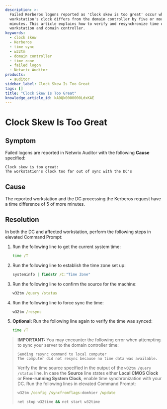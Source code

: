 ```yaml
---
description: >-
  Failed Kerberos logons reported as 'Clock skew is too great' occur when a
  workstation's clock differs from the domain controller by five or more
  minutes. This article explains how to verify and resynchronize time on the
  workstation and domain controller.
keywords:
  - clock skew
  - Kerberos
  - time sync
  - w32tm
  - domain controller
  - time zone
  - failed logon
  - Netwrix Auditor
products:
  - auditor
sidebar_label: Clock Skew Is Too Great
tags: []
title: "Clock Skew Is Too Great"
knowledge_article_id: kA0Qk0000000LdxKAE
---
```


# Clock Skew Is Too Great

## Symptom

Failed logons are reported in Netwrix Auditor with the following **Cause** specified:

```
Clock skew is too great:
The workstation's clock too far out of sync with the DC's
```

## Cause

The reported workstation and the DC processing the Kerberos request have a time difference of 5 of more minutes.

## Resolution

In both the DC and affected workstation, perform the following steps in elevated Command Prompt:

1. Run the following line to get the current system time:

   ```bat
   time /T
   ```

2. Run the following line to establish the time zone set up:

   ```bat
   systeminfo | findstr /C:"Time Zone"
   ```

3. Run the following line to confirm the source for the machine:

   ```bat
   w32tm /query /status
   ```

4. Run the following line to force sync the time:

   ```bat
   w32tm /resync
   ```

5. **Optional:** Run the following line again to verify the time was synced:

   ```bat
   time /T
   ```

> **IMPORTANT:** You may encounter the following error when attempting to sync your server to the domain controller time:
> 
> ```
> Sending resync command to local computer
> The computer did not resync because no time data was available.
> ```
> 
> Verify the time source specified in the output of the `w32tm /query /status` line. In case the **Source** line states either **Local CMOS Clock** or **Free-running System Clock**, enable time synchronization with your DC. Run the following lines in elevated Command Prompt:
> 
> ```bat
> w32tm /config /syncfromflags:domhier /update
> 
> net stop w32time && net start w32time
> ```
